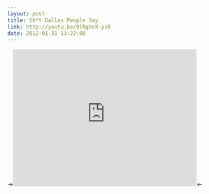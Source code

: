 ```yaml
---
layout: post
title: Sh*t Dallas People Say
link: http://youtu.be/9lNghnX-ys8
date: 2012-01-31 13:22:00
---
```

<!--more-->
-><iframe width="420" height="315" src="http://www.youtube-nocookie.com/embed/9lNghnX-ys8?rel=0" frameborder="0" allowfullscreen></iframe><-
